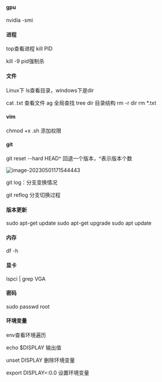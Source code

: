 #### gpu

nvidia -smi

#### 进程

top查看进程
kill PID

kill -9 pid强制杀

#### 文件

Linux下 ls查看目录，windows下是dir

cat .txt 查看文件
ag 全局查找
tree dir 目录结构
rm -r dir
rm *.txt

#### vim

chmod +x .sh 添加权限

#### git

git reset --hard HEAD^ 回退一个版本，^表示版本个数

![image-20230501171544443](C:\Users\18423\AppData\Roaming\Typora\typora-user-images\image-20230501171544443.png)

git log：分支变换情况

git reflog 分支切换过程

#### 版本更新

sudo apt-get update
sudo apt-get upgrade
sudo apt update

#### 内存

df -h

#### 显卡

lspci | grep VGA

#### 密码

sudo passwd root 

#### 环境变量

env查看环境遍历

echo $DISPLAY 输出值

unset DISPLAY 删除环境变量

export DISPLAY=:0.0 设置环境变量